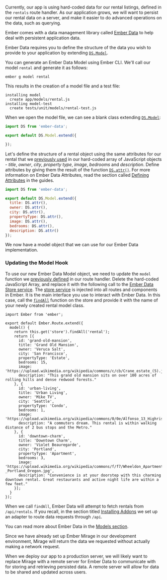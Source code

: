 Currently, our app is using hard-coded data for our rental listings, defined in the `rentals` route handler.
As our application grows, we will want to persist our rental data on a server, and make it easier to do advanced operations on the data, such as querying.

Ember comes with a data management library called [Ember Data](https://github.com/emberjs/data) to help deal with persistent application data.

Ember Data requires you to define the structure of the data you wish to provide to your application by extending [`DS.Model`](http://emberjs.com/api/data/classes/DS.Model.html).

You can generate an Ember Data Model using Ember CLI.
We'll call our model `rental` and generate it as follows:

```shell
ember g model rental
```

This results in the creation of a model file and a test file:

```shell
installing model
  create app/models/rental.js
installing model-test
  create tests/unit/models/rental-test.js
```

When we open the model file, we can see a blank class extending [`DS.Model`](http://emberjs.com/api/data/classes/DS.Model.html):

```app/models/rental.js
import DS from 'ember-data';

export default DS.Model.extend({

});
```

Let's define the structure of a rental object using the same attributes for our rental that we [previously used](model-hook/) in our hard-coded array of JavaScript objects -
_title_, _owner_, _city_, _property type_, _image_, _bedrooms_ and _description_.
Define attributes by giving them the result of the function [`DS.attr()`](http://emberjs.com/api/data/classes/DS.html#method_attr).
For more information on Ember Data Attributes, read the section called [Defining Attributes](../models/defining-models/#toc_defining-attributes) in the guides.

```app/models/rental.js
import DS from 'ember-data';

export default DS.Model.extend({
  title: DS.attr(),
  owner: DS.attr(),
  city: DS.attr(),
  propertyType: DS.attr(),
  image: DS.attr(),
  bedrooms: DS.attr(),
  description: DS.attr()
});
```

We now have a model object that we can use for our Ember Data implementation.

### Updating the Model Hook

To use our new Ember Data Model object, we need to update the `model` function we [previously defined](model-hook/) in our route handler.
Delete the hard-coded JavaScript Array, and replace it with the following call to the [Ember Data Store service](../models/#toc_the-store-and-a-single-source-of-truth).
The [store service](http://emberjs.com/api/data/classes/DS.Store.html) is injected into all routes and components in Ember.
It is the main interface you use to interact with Ember Data.
In this case, call the [`findAll`](http://emberjs.com/api/data/classes/DS.Store.html#method_findAll) function on the store and provide it with the name of your newly created rental model class.

```app/routes/rentals.js{+5,-6,-7,-8,-9,-10,-11,-12,-13,-14,-15,-16,-17,-18,-19,-20,-21,-22,-23,-24,-25,-26,-27,-28,-29,-30,-31,-32,-33}
import Ember from 'ember';

export default Ember.Route.extend({
  model() {
    return this.get('store').findAll('rental');
    return [{
      id: 'grand-old-mansion',
      title: 'Grand Old Mansion',
      owner: 'Veruca Salt',
      city: 'San Francisco',
      propertyType: 'Estate',
      bedrooms: 15,
      image: 'https://upload.wikimedia.org/wikipedia/commons/c/cb/Crane_estate_(5).jpg',
      description: "This grand old mansion sits on over 100 acres of rolling hills and dense redwood forests."
    }, {
      id: 'urban-living',
      title: 'Urban Living',
      owner: 'Mike TV',
      city: 'Seattle',
      propertyType: 'Condo',
      bedrooms: 1,
      image: 'https://upload.wikimedia.org/wikipedia/commons/0/0e/Alfonso_13_Highrise_Tegucigalpa.jpg',
      description: "A commuters dream. This rental is within walking distance of 2 bus stops and the Metro."
    }, {
      id: 'downtown-charm',
      title: 'Downtown Charm',
      owner: 'Violet Beauregarde',
      city: 'Portland',
      propertyType: 'Apartment',
      bedrooms: 3,
      image: 'https://upload.wikimedia.org/wikipedia/commons/f/f7/Wheeldon_Apartment_Building_-_Portland_Oregon.jpg',
      description: "Convenience is at your doorstep with this charming downtown rental. Great restaurants and active night life are within a few feet."
    }];
  }
});
```

When we call `findAll`, Ember Data will attempt to fetch rentals from `/api/rentals`.
If you recall, in the section titled [Installing Addons](installing-addons/) we set up an adapter to route data requests through `/api`.

You can read more about Ember Data in the [Models section](../models/).

Since we have already set up Ember Mirage in our development environment, Mirage will return the data we requested without actually making a network request.

When we deploy our app to a production server,
we will likely want to replace Mirage with a remote server for Ember Data to communicate with for storing and retrieving persisted data.
A remote server will allow for data to be shared and updated across users.
